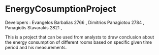 # EnergyCosumptionProject
<Software Development Assignment>

Developers :
Evangelos Barbalias 2766 , 
Dimitrios Panagiotou  2784 , 
Panagiotis Stavarakis 2821 , 

This is a project that can be used from analysts to draw conclusion about the energy consumption of different rooms based on
specific given time period and his measurements.
